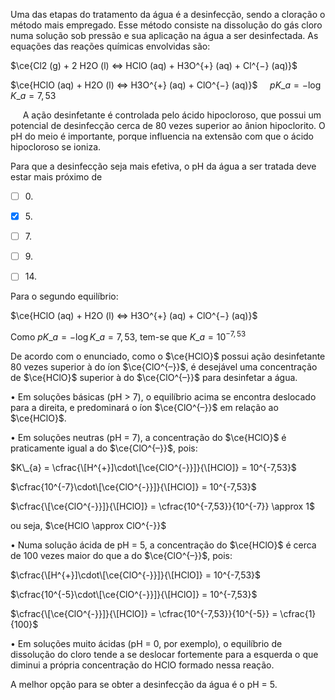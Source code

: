 

Uma das etapas do tratamento da água é a desinfecção, sendo a cloração o método mais empregado. Esse método consiste na dissolução do gás cloro numa solução sob pressão e sua aplicação na água a ser desinfectada. As equações das reações químicas envolvidas são:

$\ce{Cl2 (g) + 2 H2O (l) <=> HClO (aq) + H3O^{+} (aq) + Cl^{−} (aq)}$

$\ce{HClO (aq) + H2O (l) <=> H3O^{+} (aq) + ClO^{−} (aq)}$     $pK\_{a} = -\log K\_{a} = 7,53$

     A ação desinfetante é controlada pelo ácido hipocloroso, que possui um potencial de desinfecção cerca de 80 vezes superior ao ânion hipoclorito. O pH do meio é importante, porque influencia na extensão com que o ácido hipocloroso se ioniza.

Para que a desinfecção seja mais efetiva, o pH da água a ser tratada deve estar mais próximo de



- [ ] 0\.
- [x] 5\.
- [ ] 7\.
- [ ] 9\.
- [ ] 14\.


Para o segundo equilíbrio:

$\ce{HClO (aq) + H2O (l) <=> H3O^{+} (aq) + ClO^{−} (aq)}$

Como $pK\_{a} = -\log K\_{a} = 7,53$, tem-se que $K\_{a} = 10^{-7,53}$

De acordo com o enunciado, como o $\ce{HClO}$ possui ação desinfetante 80 vezes superior à do íon $\ce{ClO^{–}}$, é desejável uma concentração de $\ce{HClO}$ superior à do $\ce{ClO^{–}}$ para desinfetar a água.

• Em soluções básicas (pH > 7), o equilíbrio acima se encontra deslocado para a direita, e predominará o íon $\ce{ClO^{–}}$ em relação ao $\ce{HClO}$.

• Em soluções neutras (pH = 7), a concentração do $\ce{HClO}$ é praticamente igual a do $\ce{ClO^{–}}$, pois:

$K\_{a} = \cfrac{\[H^{+}]\cdot\[\ce{ClO^{-}}]}{\[HClO]} = 10^{-7,53}$

$\cfrac{10^{-7}\cdot\[\ce{ClO^{-}}]}{\[HClO]} = 10^{-7,53}$

$\cfrac{\[\ce{ClO^{-}}]}{\[HClO]} = \cfrac{10^{-7,53}}{10^{-7}} \approx 1$

ou seja, $\ce{HClO \approx ClO^{-}}$

• Numa solução ácida de pH = 5, a concentração do $\ce{HClO}$ é cerca de 100 vezes maior do que a do $\ce{ClO^{–}}$, pois:

$\cfrac{\[H^{+}]\cdot\[\ce{ClO^{-}}]}{\[HClO]} = 10^{-7,53}$

$\cfrac{10^{-5}\cdot\[\ce{ClO^{-}}]}{\[HClO]} = 10^{-7,53}$

$\cfrac{\[\ce{ClO^{-}}]}{\[HClO]} = \cfrac{10^{-7,53}}{10^{-5}} = \cfrac{1}{100}$

• Em soluções muito ácidas (pH = 0, por exemplo), o equilíbrio de dissolução do cloro tende a se deslocar fortemente para a esquerda o que diminui a própria concentração do HClO formado nessa reação.

A melhor opção para se obter a desinfecção da água é o pH = 5.
